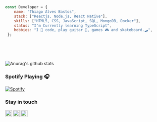 ```javascript 
const Developer = {   
    name: "Thiago Alves Bastos",
    stack: ["Reactjs, Node.js, React Native"],
    skills: ["HTML5, CSS, JavaScript, SQL, MongoDB, Docker"],   
    status: "I'm Currently learning TypeScript",    
    hobbies: "I 💜 code, play guitar 🎸, games 🎮 and skateboard.🛹",        
 };    
                  
 ```                                           
                                                                          
 <br />                                                                                                                      
 <br />                                                                                                    
                                                                             
                           
![Anurag's github stats](https://github-readme-stats.vercel.app/api?username=the-one-who-knoccks&show_icons=true&theme=dark)
                 
                                               
### Spotify Playing 🎧                      
[![Spotify](https://now-playing-spotify.vercel.app/api/spotify)](https://open.spotify.com/user/4bqhduwc9zy3lnu569vw34txr)
                                      
                                                                                              
                                                                                                                    
### Stay in touch                                                              
          
[<img align="left" alt="the-one-who-knoccks | Twitter" width="22px" src="https://cdn.jsdelivr.net/npm/simple-icons@v3/icons/twitter.svg" />][twitter]
[<img align="left" alt="the.one.who.knoccks | LinkedIn" width="22px" src="https://cdn.jsdelivr.net/npm/simple-icons@v3/icons/linkedin.svg" />][linkedin]
[<img align="left" alt="the-one-who-knoccks | Instagram" width="22px" src="https://cdn.jsdelivr.net/npm/simple-icons@v3/icons/instagram.svg" />][instagram]
          
                 
[twitter]: https://twitter.com/the-one-who-knoccks       
[instagram]: https://instagram.com/the.one.who.knoccks    
[linkedin]: https://linkedin.com/in/thiagoalves89 
         
           
                   
        
 
    
